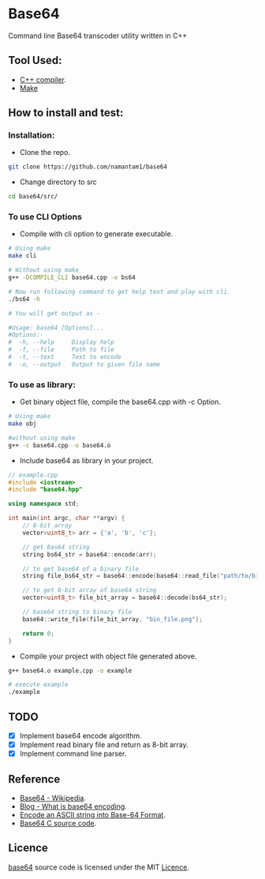 # Base64
Command line Base64 transcoder utility written in C++

## Tool Used:
- [C++ compiler](https://gcc.gnu.org).
- [Make](https://en.wikipedia.org/wiki/Make_(software))

## How to install and test:

### Installation:

- Clone the repo.
```bash
git clone https://github.com/namantam1/base64
```

- Change directory to src
```bash
cd base64/src/
```

### To use CLI Options

- Compile with cli option to generate executable.

```bash
# Using make
make cli

# Without using make
g++ -DCOMPILE_CLI base64.cpp -o bs64

# Now run following command to get help text and play with cli.
./bs64 -h

# You will get output as -

#Usage: base64 [Options]...
#Options:-
#  -h, --help     Display help
#  -f, --file     Path to file
#  -t, --text     Text to encode
#  -o, --output   Output to given file name
```

### To use as library:

- Get binary object file, compile the base64.cpp with -c Option.
```bash
# Using make
make obj

#without using make
g++ -c base64.cpp -o base64.o
```

- Include base64 as library in your project.
```c++
// example.cpp
#include <iostream>
#include "base64.hpp"

using namespace std;

int main(int argc, char **argv) {
    // 8-bit array
    vector<uint8_t> arr = {'a', 'b', 'c'};

    // get bas64 string
    string bs64_str = base64::encode(arr);

    // to get base64 of a binary file
    string file_bs64_str = base64::encode(base64::read_file("path/to/binary_file.png"));

    // to get 8-bit array of base64 string
    vector<uint8_t> file_bit_array = base64::decode(bs64_str);

    // base64 string to binary file
    base64::write_file(file_bit_array, "bin_file.png");

    return 0;
}
```

- Compile your project with object file generated above.
```bash
g++ base64.o example.cpp -o example

# execute example
./example
```

## TODO
- [x] Implement base64 encode algorithm.
- [x] Implement read binary file and return as 8-bit array.
- [x] Implement command line parser.
<!-- - [ ] Handle error and throw proper error with message
- [ ] Implement base64 decode function.
- [ ] Implement write_file function to convert 8-bit array to binary.
- [ ] Write test & benchmarks to get performance idea.
- [ ] Improve encode/decode algorithm.
- [ ] Document encode/decode algorithm.
- [ ] To make this as a Header-Only C++ library. -->

## Reference

- [Base64 - Wikipedia](https://en.wikipedia.org/wiki/Base64).
- [Blog - What is base64 encoding](https://levelup.gitconnected.com/what-is-base64-encoding-4b5ed1eb58a4).
- [Encode an ASCII string into Base-64 Format](https://www.geeksforgeeks.org/encode-ascii-string-base-64-format/).
- [Base64 C source code](https://web.mit.edu/freebsd/head/contrib/wpa/src/utils/base64.c).

## Licence
[base64](https://github.com/namantam1/base64) source code is licensed under the MIT [Licence](https://github.com/namantam1/base64/blob/main/LICENSE).
